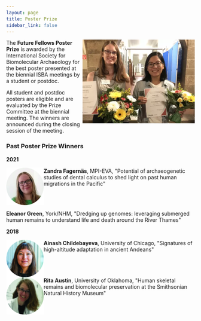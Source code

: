 ```yaml
---
layout: page
title: Poster Prize
sidebar_link: false
---
```


<img align="right" width="300" src="/assets/images/PosterPrize2018.png">
The <b>Future Fellows Poster Prize</b> is awarded by the International Society for Biomolecular Archaeology for the best poster presented at the
biennial ISBA meetings by a student or postdoc. 

All student and postdoc posters are eligible and are evaluated by the Prize Committee at the biennial meeting. The winners are 
announced during the closing session of the meeting.

### Past Poster Prize Winners

<b>2021</b>

<img align="left" width="100" src="/assets/images/ZandraFagernaes.jpg"> 
<b>Zandra Fagernäs</b>, MPI-EVA, "Potential of archaeogenetic studies of dental calculus to shed light on past human migrations in the Pacific"
<br clear="left">

<b>Eleanor Green</b>, York/NHM, "Dredging up genomes: leveraging submerged human remains to understand life and death around the River Thames"
<br clear="left">

<b>2018</b>

<img align="left" width="100" src="/assets/images/AinashChildebayeva.jpg"> 
<b>Ainash Childebayeva</b>, University of Chicago, "Signatures of high-altitude adaptation in ancient Andeans"
<br clear="left">

<img align="left" width="100" src="/assets/images/RitaAustin.jpg"> 
<b>Rita Austin</b>, University of Oklahoma, "Human skeletal remains and biomolecular preservation at the Smithsonian Natural History Museum"
<br clear="left">
